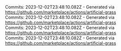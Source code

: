 Commits: 2023-12-02T23:48:10.082Z - Generated via https://github.com/marketplace/actions/artificial-grass
<br>
Commits: 2023-12-02T23:48:10.082Z - Generated via https://github.com/marketplace/actions/artificial-grass
<br>
Commits: 2023-12-02T23:48:10.082Z - Generated via https://github.com/marketplace/actions/artificial-grass
<br>
Commits: 2023-12-02T23:48:10.082Z - Generated via https://github.com/marketplace/actions/artificial-grass
<br>
